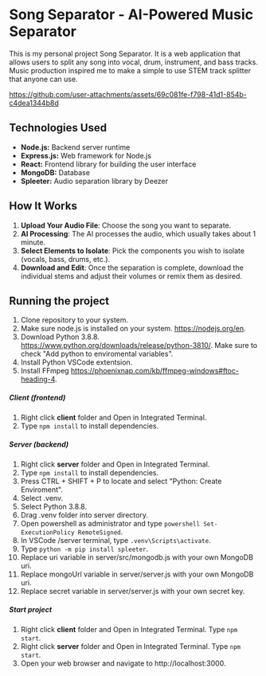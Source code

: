 
# Song Separator - AI-Powered Music Separator
This is my personal project Song Separator. It is a web application that allows users to split any song into vocal, drum, instrument, and bass tracks. Music production inspired me to make a simple to use STEM track splitter that anyone can use.

https://github.com/user-attachments/assets/69c081fe-f798-41d1-854b-c4dea1344b8d



## Technologies Used

- **Node.js:** Backend server runtime
- **Express.js:** Web framework for Node.js
- **React:** Frontend library for building the user interface
- **MongoDB:** Database
- **Spleeter:** Audio separation library by Deezer

## How It Works
1. **Upload Your Audio File**: Choose the song you want to separate.
2. **AI Processing**: The AI processes the audio, which usually takes about 1 minute.
3. **Select Elements to Isolate**: Pick the components you wish to isolate (vocals, bass, drums, etc.).
4. **Download and Edit**: Once the separation is complete, download the individual stems and adjust their volumes or remix them as desired.

## Running the project
1. Clone repository to your system.
2. Make sure node.js is installed on your system. https://nodejs.org/en.
3. Download Python 3.8.8. https://www.python.org/downloads/release/python-3810/. Make sure to check "Add python to enviromental variables".
4. Install Python VSCode extentsion.
5. Install FFmpeg https://phoenixnap.com/kb/ffmpeg-windows#ftoc-heading-4.

##### Client (frontend)
1. Right click **client** folder and Open in Integrated Terminal.
2. Type ```npm install``` to install dependencies.

##### Server (backend)
1. Right click **server** folder and Open in Integrated Terminal.
2. Type ```npm install``` to install dependencies.
3. Press CTRL + SHIFT + P to locate and select "Python: Create Enviroment".
4. Select .venv.
5. Select Python 3.8.8.
6. Drag .venv folder into server directory.
7. Open powershell as administrator and type ```powershell Set-ExecutionPolicy RemoteSigned```.
8. In VSCode /server terminal, type ```.venv\Scripts\activate```.
9. Type ```python -m pip install spleeter```.
10. Replace uri variable in server/src/mongodb.js with your own MongoDB uri.
11. Replace mongoUrl variable in server/server.js with your own MongoDB uri.
12. Replace secret variable in server/server.js with your own secret key.

##### Start project
1. Right click **client** folder and Open in Integrated Terminal. Type ```npm start```.
2. Right click **server** folder and Open in Integrated Terminal. Type ```npm start```.
3. Open your web browser and navigate to http://localhost:3000.

